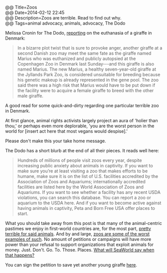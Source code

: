 @@ Title=Zoos  
@@ Date=2014-02-12 22:45  
@@ Description=Zoos are terrible. Read to find out why.  
@@ Tags=animal advocacy, animals, advocacy, The Dodo  

Melissa Cronin for The Dodo, [reporting][thedodo] on the euthanasia of a giraffe in Denmark:
> In a bizarre plot twist that is sure to provoke anger, another giraffe at a second Danish zoo may meet the same fate as the giraffe named Marius who was euthanized and publicly autopsied at the Copenhagen Zoo in Denmark last Sunday---and this giraffe is also named Marius. The new Marius, a healthy seven-year-old giraffe at the Jyllands Park Zoo, is considered unsuitable for breeding because his genetic makeup is already represented in the gene pool. The zoo said there was a high risk that Marius would have to be put down if the facility were to acquire a female giraffe to breed with the other male giraffe.

A good read for some quick-and-dirty regarding one particular terrible zoo in Denmark.

At first glance, animal rights activists largely project an aura of 'holier than thou,' or perhaps even more deplorable, 'you are the worst person in the world for [insert act here that most vegans would despise].' 

Please don't make this your take home message. 

The Dodo has a short blurb at the end of all their pieces. It reads well here:

>Hundreds of millions of people visit zoos every year, despite increasing public anxiety about animals in captivity. If you want to make sure you’re at least visiting a zoo that makes efforts to be humane, make sure it is on the list of U.S. facilities accredited by the Association of Zoos and Aquariums; internationally accredited facilities are listed here by the World Association of Zoos and Aquariums. If you want to see whether a facility has any recent USDA violations, you can search this database. You can report a zoo or aquarium to the USDA here. And if you want to become active against having animals in captivity, Peta and Born Free USA offer places to start.

What you should take away from this post is that many of the animal-centric pastimes we enjoy in first-world countries are, for the most part, [pretty terrible for said animals][nationalgeographic]. And by and large, [zoos are some of the worst examples of such][cnn]. No amount of petitions or campaigns will have more power than your refusal to support organizations that exploit animals for money. Just. Don't. Go. To. Those. Places. [What will SeaWorld say when that happens?][orlandosentinel]

You can sign the petition to save yet another young giraffe [here][change]. 

[change]: https://www.change.org/p/jyllands-park-zoo-spare-the-life-of-marius-the-giraffe-at-jyllands-park-zoo
[cnn]: http://www.cnn.com/2014/02/09/world/europe/denmark-zoo-giraffe/
[nationalgeographic]: http://news.nationalgeographic.com/news/2014/01/140116-killer-whales-bridgette-pirtle-blackfish-ocean-animals-science/
[orlandosentinel]: http://articles.orlandosentinel.com/2013-11-13/business/os-seaworld-earnings-third-quarter-20131113_1_seaworld-orlando-seaworld-executives-seaworld-president
[thedodo]: https://www.thedodo.com/second-giraffe-also-named-mari-427715988.html